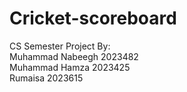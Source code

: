 # Cricket-scoreboard
CS Semester Project By:
<br>
Muhammad Nabeegh 2023482
<br>
Muhammad Hamza 2023425
<br>
      Rumaisa 2023615
